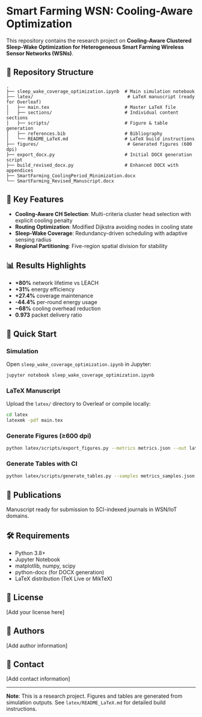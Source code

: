 # Smart Farming WSN: Cooling-Aware Optimization

This repository contains the research project on **Cooling-Aware Clustered Sleep-Wake Optimization for Heterogeneous Smart Farming Wireless Sensor Networks (WSNs)**.

## 📂 Repository Structure

```
.
├── sleep_wake_coverage_optimization.ipynb  # Main simulation notebook
├── latex/                                   # LaTeX manuscript (ready for Overleaf)
│   ├── main.tex                            # Master LaTeX file
│   ├── sections/                           # Individual content sections
│   ├── scripts/                            # Figure & table generation
│   ├── references.bib                      # Bibliography
│   └── README_LaTeX.md                     # LaTeX build instructions
├── figures/                                 # Generated figures (600 dpi)
├── export_docx.py                          # Initial DOCX generation script
├── build_revised_docx.py                   # Enhanced DOCX with appendices
├── SmartFarming_CoolingPeriod_Minimization.docx
└── SmartFarming_Revised_Manuscript.docx
```

## 🎯 Key Features

- **Cooling-Aware CH Selection**: Multi-criteria cluster head selection with explicit cooling penalty
- **Routing Optimization**: Modified Dijkstra avoiding nodes in cooling state
- **Sleep-Wake Coverage**: Redundancy-driven scheduling with adaptive sensing radius
- **Regional Partitioning**: Five-region spatial division for stability

## 📊 Results Highlights

- **+80%** network lifetime vs LEACH
- **+31%** energy efficiency
- **+27.4%** coverage maintenance
- **-44.4%** per-round energy usage
- **~68%** cooling overhead reduction
- **0.973** packet delivery ratio

## 🚀 Quick Start

### Simulation
Open `sleep_wake_coverage_optimization.ipynb` in Jupyter:
```bash
jupyter notebook sleep_wake_coverage_optimization.ipynb
```

### LaTeX Manuscript
Upload the `latex/` directory to Overleaf or compile locally:
```bash
cd latex
latexmk -pdf main.tex
```

### Generate Figures (≥600 dpi)
```bash
python latex/scripts/export_figures.py --metrics metrics.json --out latex/figures
```

### Generate Tables with CI
```bash
python latex/scripts/generate_tables.py --samples metrics_samples.json --out latex/sections/ablation_auto.tex
```

## 📝 Publications

Manuscript ready for submission to SCI-indexed journals in WSN/IoT domains.

## 🛠 Requirements

- Python 3.8+
- Jupyter Notebook
- matplotlib, numpy, scipy
- python-docx (for DOCX generation)
- LaTeX distribution (TeX Live or MikTeX)

## 📄 License

[Add your license here]

## 👥 Authors

[Add author information]

## 📧 Contact

[Add contact information]

---

**Note**: This is a research project. Figures and tables are generated from simulation outputs. See `latex/README_LaTeX.md` for detailed build instructions.
